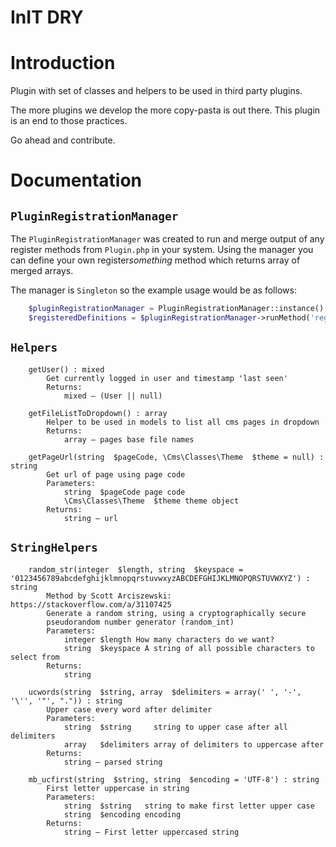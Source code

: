 # InIT DRY

# Introduction
Plugin with set of classes and helpers to be used in third party plugins.

The more plugins we develop the more copy-pasta is out there. This plugin is an end to those practices.

Go ahead and contribute.

# Documentation

## `PluginRegistrationManager`
The `PluginRegistrationManager` was created to run and merge output of any register methods from `Plugin.php` in your system. Using the manager you can define your own register*something* method which returns array of merged arrays.

The manager is `Singleton` so the example usage would be as follows:

```php
    $pluginRegistrationManager = PluginRegistrationManager::instance();
    $registeredDefinitions = $pluginRegistrationManager->runMethod('registerMyPluginDefinitions');
```

## `Helpers`

```
    getUser() : mixed
        Get currently logged in user and timestamp 'last seen'
        Returns:
            mixed — (User || null)

    getFileListToDropdown() : array
        Helper to be used in models to list all cms pages in dropdown
        Returns:
            array — pages base file names

    getPageUrl(string  $pageCode, \Cms\Classes\Theme  $theme = null) : string
        Get url of page using page code
        Parameters:
            string 	$pageCode page code
            \Cms\Classes\Theme 	$theme theme object
        Returns:
            string — url
```

## `StringHelpers`

```
    random_str(integer  $length, string  $keyspace = '0123456789abcdefghijklmnopqrstuvwxyzABCDEFGHIJKLMNOPQRSTUVWXYZ') : string
        Method by Scott Arciszewski: https://stackoverflow.com/a/31107425
        Generate a random string, using a cryptographically secure
        pseudorandom number generator (random_int)
        Parameters:
            integer $length How many characters do we want?
            string 	$keyspace A string of all possible characters to select from
        Returns:
            string

    ucwords(string  $string, array  $delimiters = array(' ', '-', '\'', '"', ".")) : string
        Upper case every word after delimiter
        Parameters:
            string 	$string     string to upper case after all delimiters
            array 	$delimiters array of delimiters to uppercase after
        Returns:
            string — parsed string

    mb_ucfirst(string  $string, string  $encoding = 'UTF-8') : string
        First letter uppercase in string
        Parameters:
            string 	$string   string to make first letter upper case
            string 	$encoding encoding
        Returns:
            string — First letter uppercased string

```
